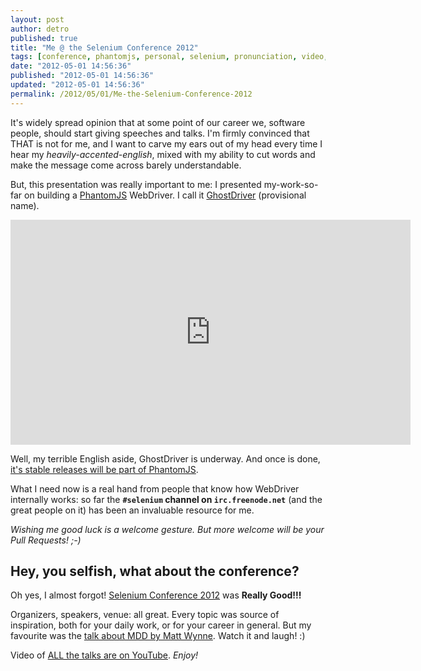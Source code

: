```yaml
---
layout: post
author: detro
published: true
title: "Me @ the Selenium Conference 2012"
tags: [conference, phantomjs, personal, selenium, pronunciation, video, english, ghostdriver, 2012]
date: "2012-05-01 14:56:36"
published: "2012-05-01 14:56:36"
updated: "2012-05-01 14:56:36"
permalink: /2012/05/01/Me-the-Selenium-Conference-2012
---
```


It's widely spread opinion that at some point of our career we, software people, should start giving speeches and talks. I'm firmly convinced that THAT is not for me, and I want to carve my ears out of my head every time I hear my _heavily-accented-english_, mixed with my ability to cut words and make the message come across barely understandable.

But, this presentation was really important to me: I presented my-work-so-far on building a [PhantomJS](http://phantomjs.org) WebDriver. I call it [GhostDriver](http://detro.github.com/ghostdriver/) (provisional name).

<div class="img">
<iframe width="640" height="360" src="http://www.youtube.com/embed/wqxkKIC2HDY" frameborder="0" allowfullscreen></iframe>
</div>

Well, my terrible English aside, GhostDriver is underway. And once is done, [it's stable releases will be part of PhantomJS](https://groups.google.com/d/topic/phantomjs/cUZPBTz7Fkw/discussion).

What I need now is a real hand from people that know how WebDriver internally works: so far the **`#selenium` channel on `irc.freenode.net`** (and the great people on it) has been an invaluable resource for me.

_Wishing me good luck is a welcome gesture. But more welcome will be your Pull Requests! ;-)_

## Hey, you selfish, what about the conference?

Oh yes, I almost forgot! [Selenium Conference 2012](http://www.seleniumconf.org/) was **Really Good!!!**

Organizers, speakers, venue: all great. Every topic was source of inspiration, both for your daily work, or for your career in general. But my favourite was the [talk about MDD by Matt Wynne](http://www.youtube.com/watch?v=NQUCxR3dhcQ). Watch it and laugh! :)

Video of [ALL the talks are on YouTube](http://www.youtube.com/user/seleniumconf). _Enjoy!_


